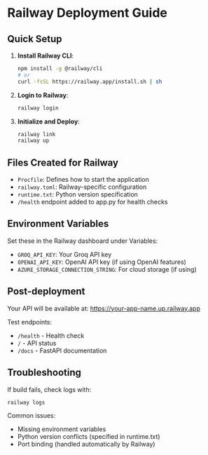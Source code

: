 # Railway Deployment Guide

## Quick Setup

1. **Install Railway CLI**:
   ```bash
   npm install -g @railway/cli
   # or
   curl -fsSL https://railway.app/install.sh | sh
   ```

2. **Login to Railway**:
   ```bash
   railway login
   ```

3. **Initialize and Deploy**:
   ```bash
   railway link
   railway up
   ```

## Files Created for Railway

- `Procfile`: Defines how to start the application
- `railway.toml`: Railway-specific configuration
- `runtime.txt`: Python version specification
- `/health` endpoint added to app.py for health checks

## Environment Variables

Set these in the Railway dashboard under Variables:

- `GROQ_API_KEY`: Your Groq API key
- `OPENAI_API_KEY`: OpenAI API key (if using OpenAI features)
- `AZURE_STORAGE_CONNECTION_STRING`: For cloud storage (if using)

## Post-deployment

Your API will be available at: https://your-app-name.up.railway.app

Test endpoints:
- `/health` - Health check
- `/` - API status
- `/docs` - FastAPI documentation

## Troubleshooting

If build fails, check logs with:
```bash
railway logs
```

Common issues:
- Missing environment variables
- Python version conflicts (specified in runtime.txt)
- Port binding (handled automatically by Railway)